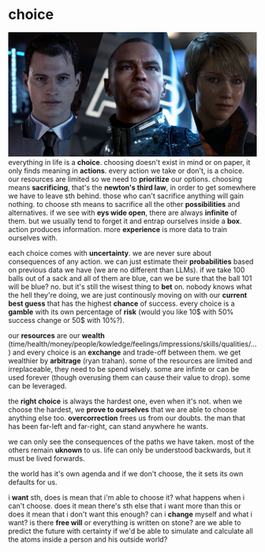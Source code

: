 # choice
![](../assets/detroit-become-human.png)
everything in life is a **choice**. choosing doesn't exist in mind or on paper, it only finds meaning in **actions**. every action we take or don't, is a choice. our resources are limited so we need to **prioritize** our options. choosing means **sacrificing**, that's the **newton's third law**, in order to get somewhere we have to leave sth behind. those who can't sacrifice anything will gain nothing. to choose sth means to sacrifice all the other **possibilities** and alternatives. if we see with **eys wide open**, there are always **infinite** of them. but we usually tend to forget it and entrap ourselves inside a **box**. action produces information. more **experience** is more data to train ourselves with.

each choice comes with **uncertainty**. we are never sure about consequences of any action. we can just estimate their **probabilities** based on previous data we have (we are no different than LLMs). if we take 100 balls out of a sack and all of them are blue, can we be sure that the ball 101 will be blue? no. but it's still the wisest thing to **bet** on. nobody knows what the hell they're doing, we are just continously moving on with our **current best guess** that has the highest **chance** of success. every choice is a **gamble** with its own percentage of **risk** (would you like 10$ with 50% success change or 50$ with 10%?).

our **resources** are our **wealth** (time/health/money/people/kowledge/feelings/impressions/skills/qualities/...) and every choice is an **exchange** and trade-off between them. we get wealthier by **arbitrage** (ryan trahan). some of the resources are limited and irreplaceable, they need to be spend wisely. some are infinte or can be used forever (though overusing them can cause their value to drop). some can be leveraged.

the **right choice** is always the hardest one, even when it's not. when we choose the hardest, we **prove to ourselves** that we are able to choose anything else too. **overcorrection** frees us from our doubts. the man that has been far-left and far-right, can stand anywhere he wants.

we can only see the consequences of the paths we have taken. most of the others remain **uknown** to us. life can only be understood backwards, but it must be lived forwards.

the world has it's own agenda and if we don't choose, the it sets its own defaults for us.

i **want** sth, does is mean that i'm able to choose it? what happens when i can't choose. does it mean there's sth else that i want more than this or does it mean that i don't want this enough? can i **change** myself and what i want? is there **free will** or everything is written on stone? are we able to predict the future with certainty if we'd be able to simulate and calculate all the atoms inside a person and his outside world?